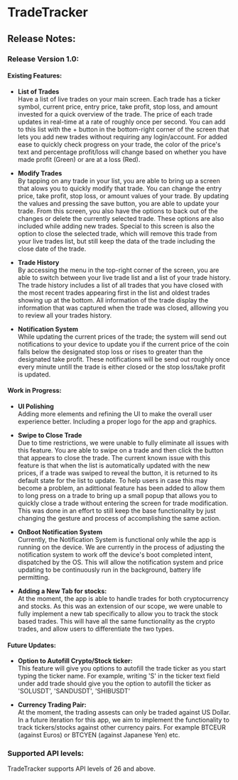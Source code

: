 # TradeTracker
 
## Release Notes:
### Release Version 1.0:
#### Existing Features:
  * **List of Trades**  
        Have a list of live trades on your main screen. Each trade has a ticker symbol, current price, entry price, take profit, stop loss, and amount invested for a quick overview of the
        trade. The price of each trade updates in real-time at a rate of roughly once per second. You can add to this list with the + button in the bottom-right corner of the screen that
        lets you add new trades without requiring any login/account. For added ease to quickly check progress on your trade, the color of the price's text and percentage profit/loss will
        change based on whether you have made profit (Green) or are at a loss (Red).
    
 * **Modify Trades**  
       By tapping on any trade in your list, you are able to bring up a screen that alows you to quickly modify that trade. You can change the entry price, take profit, stop loss, or amount
       values of your trade. By updating the values and pressing the save button, you are able to update your trade. From this screen, you also have the options to back out of the changes or
       delete the currently selected trade. These options are also included while adding new trades. Special to this screen is also the option to close the selected trade, which will remove
       this trade from your live trades list, but still keep the data of the trade including the close date of the trade.
   
 * **Trade History**  
       By accessing the menu in the top-right corner of the screen, you are able to switch between your live trade list and a list of your trade history. The trade history includes a list of
       all trades that you have closed with the most recent trades appearing first in the list and oldest trades showing up at the bottom. All information of the trade display the
       information that was captured when the trade was closed, alllowing you to review all your trades history.
   
 * **Notification System**  
       While updating the current prices of the trade; the system will send out notifications to your device to update you if the current price of the coin falls below the designated stop
       loss or rises to greater than the designated take profit. These notifications will be send out roughly once every minute untill the trade is either closed or the stop loss/take profit
       is updated. 

   
#### Work in Progress:
  * **UI Polishing**  
        Adding more elements and refining the UI to make the overall user experience better. Including a proper logo for the app and graphics.
    
  * **Swipe to Close Trade**  
        Due to time restrictions, we were unable to fully eliminate all issues with this feature. You are able to swipe on a trade and then click the button that appears to close the trade.
        The current known issue with this feature is that when the list is automatically updated with the new prices, if a trade was swiped to reveal the button, it is returned to its
        default state for the list to update.
        To help users in case this may become a problem, an adittional feature has been added to allow them to long press on a trade to bring up a small popup that allows you to quickly
        close a trade without entering the screen for trade modification. This was done in an effort to still keep the base functionality by just changing the gesture and process of
        accomplishing the same action.
    
  * **OnBoot Notification System**  
        Currently, the Notification System is functional only while the app is running on the device. We are currently in the process of adjusting the notification system to work
        off the device's boot completed intent, dispatched by the OS. This will allow the notification system and price updating to be continuously run in the background, battery life
        permitting.
    
  * **Adding a New Tab for stocks:**  
        At the moment, the app is able to handle trades for both cryptocurrency and stocks. As this was an extension of our scope, we were unable to fully implement a new tab specifically to
        allow you to track the stock based trades. This will have all the same functionality as the crypto trades, and allow users to differentiate the two types.
    
#### Future Updates:
  * **Option to Autofill Crypto/Stock ticker:**   
        This feature will give you options to autofill the trade ticker as you start typing the ticker name. For example, writing 'S' in the ticker text field under add trade should give you
        the option to autofill the ticker as 'SOLUSDT', 'SANDUSDT', 'SHIBUSDT' 

  * **Currency Trading Pair:**   
       At the moment, the trading assests can only be traded against US Dollar. In a future iteration for this app, we aim to implement the functionality to track tickers/stocks against
       other currency pairs. For example BTCEUR (against Euros) or BTCYEN (against Japanese Yen) etc.

### Supported API levels:
TradeTracker supports API levels of 26 and above.
